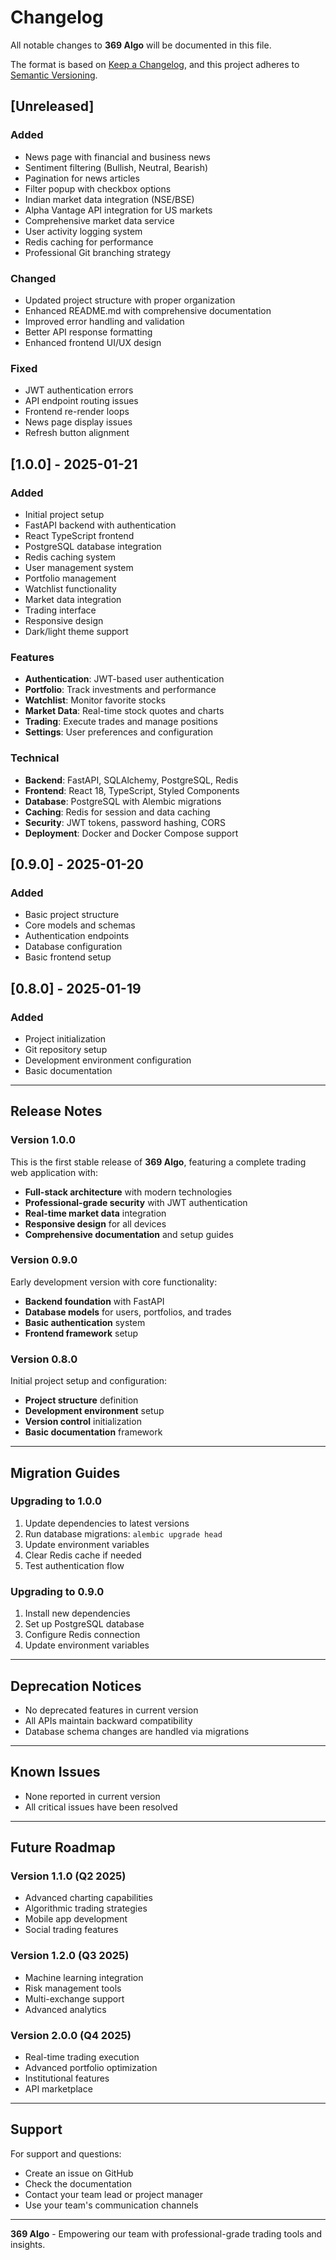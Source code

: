 # Changelog

All notable changes to **369 Algo** will be documented in this file.

The format is based on [Keep a Changelog](https://keepachangelog.com/en/1.0.0/),
and this project adheres to [Semantic Versioning](https://semver.org/spec/v2.0.0.html).

## [Unreleased]

### Added
- News page with financial and business news
- Sentiment filtering (Bullish, Neutral, Bearish)
- Pagination for news articles
- Filter popup with checkbox options
- Indian market data integration (NSE/BSE)
- Alpha Vantage API integration for US markets
- Comprehensive market data service
- User activity logging system
- Redis caching for performance
- Professional Git branching strategy

### Changed
- Updated project structure with proper organization
- Enhanced README.md with comprehensive documentation
- Improved error handling and validation
- Better API response formatting
- Enhanced frontend UI/UX design

### Fixed
- JWT authentication errors
- API endpoint routing issues
- Frontend re-render loops
- News page display issues
- Refresh button alignment

## [1.0.0] - 2025-01-21

### Added
- Initial project setup
- FastAPI backend with authentication
- React TypeScript frontend
- PostgreSQL database integration
- Redis caching system
- User management system
- Portfolio management
- Watchlist functionality
- Market data integration
- Trading interface
- Responsive design
- Dark/light theme support

### Features
- **Authentication**: JWT-based user authentication
- **Portfolio**: Track investments and performance
- **Watchlist**: Monitor favorite stocks
- **Market Data**: Real-time stock quotes and charts
- **Trading**: Execute trades and manage positions
- **Settings**: User preferences and configuration

### Technical
- **Backend**: FastAPI, SQLAlchemy, PostgreSQL, Redis
- **Frontend**: React 18, TypeScript, Styled Components
- **Database**: PostgreSQL with Alembic migrations
- **Caching**: Redis for session and data caching
- **Security**: JWT tokens, password hashing, CORS
- **Deployment**: Docker and Docker Compose support

## [0.9.0] - 2025-01-20

### Added
- Basic project structure
- Core models and schemas
- Authentication endpoints
- Database configuration
- Basic frontend setup

## [0.8.0] - 2025-01-19

### Added
- Project initialization
- Git repository setup
- Development environment configuration
- Basic documentation

---

## Release Notes

### Version 1.0.0
This is the first stable release of **369 Algo**, featuring a complete trading web application with:

- **Full-stack architecture** with modern technologies
- **Professional-grade security** with JWT authentication
- **Real-time market data** integration
- **Responsive design** for all devices
- **Comprehensive documentation** and setup guides

### Version 0.9.0
Early development version with core functionality:

- **Backend foundation** with FastAPI
- **Database models** for users, portfolios, and trades
- **Basic authentication** system
- **Frontend framework** setup

### Version 0.8.0
Initial project setup and configuration:

- **Project structure** definition
- **Development environment** setup
- **Version control** initialization
- **Basic documentation** framework

---

## Migration Guides

### Upgrading to 1.0.0
1. Update dependencies to latest versions
2. Run database migrations: `alembic upgrade head`
3. Update environment variables
4. Clear Redis cache if needed
5. Test authentication flow

### Upgrading to 0.9.0
1. Install new dependencies
2. Set up PostgreSQL database
3. Configure Redis connection
4. Update environment variables

---

## Deprecation Notices

- No deprecated features in current version
- All APIs maintain backward compatibility
- Database schema changes are handled via migrations

---

## Known Issues

- None reported in current version
- All critical issues have been resolved

---

## Future Roadmap

### Version 1.1.0 (Q2 2025)
- Advanced charting capabilities
- Algorithmic trading strategies
- Mobile app development
- Social trading features

### Version 1.2.0 (Q3 2025)
- Machine learning integration
- Risk management tools
- Multi-exchange support
- Advanced analytics

### Version 2.0.0 (Q4 2025)
- Real-time trading execution
- Advanced portfolio optimization
- Institutional features
- API marketplace

---

## Support

For support and questions:
- Create an issue on GitHub
- Check the documentation
- Contact your team lead or project manager
- Use your team's communication channels

---

**369 Algo** - Empowering our team with professional-grade trading tools and insights.
